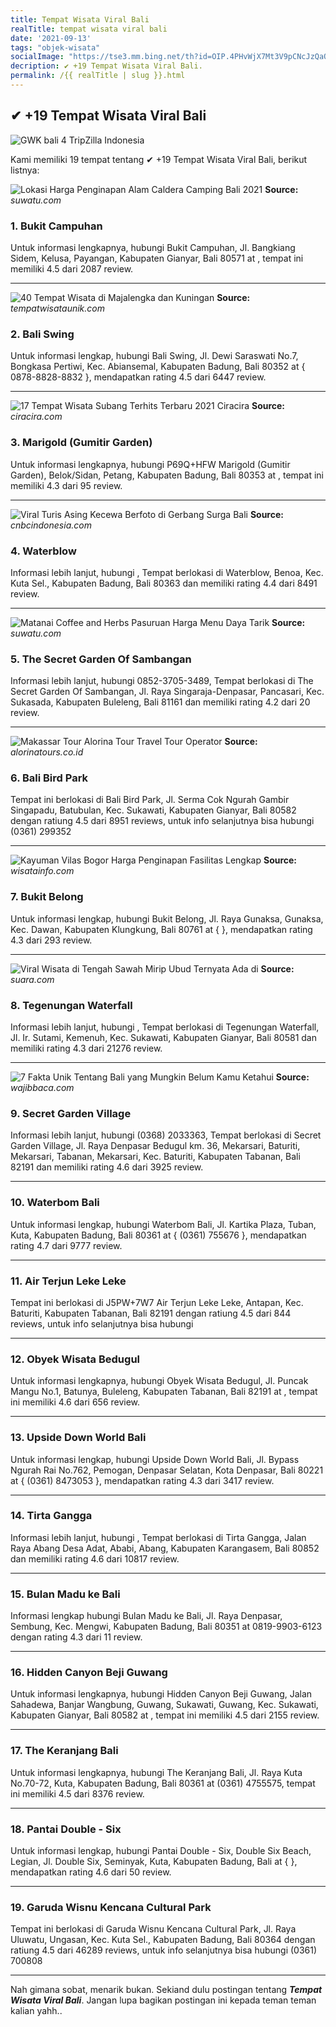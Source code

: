 ```yaml
---
title: Tempat Wisata Viral Bali
realTitle: tempat wisata viral bali
date: '2021-09-13'
tags: "objek-wisata"
socialImage: "https://tse3.mm.bing.net/th?id=OIP.4PHvWjX7Mt3V9pCNcJzQaQHaF3&amp;pid=15.1"
decription: ✔ +19 Tempat Wisata Viral Bali.
permalink: /{{ realTitle | slug }}.html
---
```


## ✔ +19 Tempat Wisata Viral Bali

![GWK bali 4  TripZilla Indonesia](https://sgp1.digitaloceanspaces.com/tz-mag-id/wp-content/uploads/2018/08/090908081111/GWK-bali-4.jpg)



Kami memiliki 19 tempat tentang ✔ +19 Tempat Wisata Viral Bali, berikut listnya:



![Lokasi  Harga Penginapan Alam Caldera Camping Bali 2021 ](https://tse3.mm.bing.net/th?id=OIP.6HSAkylxKSvrFcNJYuNV6gHaJQ&amp;pid=15.1)
**Source:** _suwatu.com_


### 1. Bukit Campuhan



Untuk informasi lengkapnya, hubungi Bukit Campuhan, Jl. Bangkiang Sidem, Kelusa, Payangan, Kabupaten Gianyar, Bali 80571 at , tempat ini memiliki 4.5 dari 2087 review.

---


![40 Tempat Wisata di Majalengka dan Kuningan ](https://tse4.mm.bing.net/th?id=OIP.Yjs5OeAoauMjnIJ2El7lFgHaEK&amp;pid=15.1)
**Source:** _tempatwisataunik.com_


### 2. Bali Swing



Untuk informasi lengkap, hubungi Bali Swing, Jl. Dewi Saraswati No.7, Bongkasa Pertiwi, Kec. Abiansemal, Kabupaten Badung, Bali 80352 at { 0878-8828-8832 }, mendapatkan rating 4.5 dari 6447 review.

---


![17 Tempat Wisata Subang Terhits  Terbaru 2021  Ciracira ](https://tse4.mm.bing.net/th?id=OIP.3QDlqOGMcVRHslsFyO0yaQHaEt&amp;pid=15.1)
**Source:** _ciracira.com_


### 3. Marigold (Gumitir Garden)



Untuk informasi lengkapnya, hubungi P69Q+HFW Marigold (Gumitir Garden), Belok/Sidan, Petang, Kabupaten Badung, Bali 80353 at , tempat ini memiliki 4.3 dari 95 review.

---


![Viral Turis Asing Kecewa Berfoto di Gerbang Surga Bali](https://tse4.mm.bing.net/th?id=OIP.0SCu5Sc6QoVLz3Ki_nosHQHaJQ&amp;pid=15.1)
**Source:** _cnbcindonesia.com_


### 4. Waterblow



Informasi lebih lanjut, hubungi , Tempat berlokasi di Waterblow, Benoa, Kec. Kuta Sel., Kabupaten Badung, Bali 80363 dan memiliki rating 4.4 dari 8491 review.

---


![Matanai Coffee and Herbs Pasuruan Harga Menu Daya Tarik ](https://tse3.mm.bing.net/th?id=OIP.QlmELkBQtUp-roreuxXeZQHaJQ&amp;pid=15.1)
**Source:** _suwatu.com_


### 5. The Secret Garden Of Sambangan



Informasi lebih lanjut, hubungi 0852-3705-3489, Tempat berlokasi di The Secret Garden Of Sambangan, Jl. Raya Singaraja-Denpasar, Pancasari, Kec. Sukasada, Kabupaten Buleleng, Bali 81161 dan memiliki rating 4.2 dari 20 review.

---


![Makassar Tour  Alorina Tour  Travel  Tour Operator ](https://tse1.mm.bing.net/th?id=OIP.4LCboum3pcOj1I1AQ0nQzAHaD2&amp;pid=15.1)
**Source:** _alorinatours.co.id_


### 6. Bali Bird Park



Tempat ini berlokasi di Bali Bird Park, Jl. Serma Cok Ngurah Gambir Singapadu, Batubulan, Kec. Sukawati, Kabupaten Gianyar, Bali 80582 dengan ratiung 4.5 dari 8951 reviews, untuk info selanjutnya bisa hubungi (0361) 299352

---


![Kayuman Vilas Bogor Harga Penginapan Fasilitas Lengkap ](https://tse1.mm.bing.net/th?id=OIP.J8Ps4oqn5VAfMSkoDorNwQHaEU&amp;pid=15.1)
**Source:** _wisatainfo.com_


### 7. Bukit Belong



Untuk informasi lengkap, hubungi Bukit Belong, Jl. Raya Gunaksa, Gunaksa, Kec. Dawan, Kabupaten Klungkung, Bali 80761 at {  }, mendapatkan rating 4.3 dari 293 review.

---


![Viral Wisata di Tengah Sawah Mirip Ubud Ternyata Ada di ](https://tse4.mm.bing.net/th?id=OIP.N4cDJTPkH4mnk2OJPvjUNQHaEJ&amp;pid=15.1)
**Source:** _suara.com_


### 8. Tegenungan Waterfall



Informasi lebih lanjut, hubungi , Tempat berlokasi di Tegenungan Waterfall, Jl. Ir. Sutami, Kemenuh, Kec. Sukawati, Kabupaten Gianyar, Bali 80581 dan memiliki rating 4.3 dari 21276 review.

---


![7 Fakta Unik Tentang Bali yang Mungkin Belum Kamu Ketahui](https://tse4.mm.bing.net/th?id=OIP.YhdyY46XW8qtVyhDW4ZCOgHaKd&amp;pid=15.1)
**Source:** _wajibbaca.com_


### 9. Secret Garden Village



Informasi lebih lanjut, hubungi (0368) 2033363, Tempat berlokasi di Secret Garden Village, Jl. Raya Denpasar Bedugul km. 36, Mekarsari, Baturiti, Mekarsari, Tabanan, Mekarsari, Kec. Baturiti, Kabupaten Tabanan, Bali 82191 dan memiliki rating 4.6 dari 3925 review.

---


### 10. Waterbom Bali



Untuk informasi lengkap, hubungi Waterbom Bali, Jl. Kartika Plaza, Tuban, Kuta, Kabupaten Badung, Bali 80361 at { (0361) 755676 }, mendapatkan rating 4.7 dari 9777 review.

---


### 11. Air Terjun Leke Leke



Tempat ini berlokasi di J5PW+7W7 Air Terjun Leke Leke, Antapan, Kec. Baturiti, Kabupaten Tabanan, Bali 82191 dengan ratiung 4.5 dari 844 reviews, untuk info selanjutnya bisa hubungi 

---


### 12. Obyek Wisata Bedugul



Untuk informasi lengkapnya, hubungi Obyek Wisata Bedugul, Jl. Puncak Mangu No.1, Batunya, Buleleng, Kabupaten Tabanan, Bali 82191 at , tempat ini memiliki 4.6 dari 656 review.

---


### 13. Upside Down World Bali



Untuk informasi lengkap, hubungi Upside Down World Bali, Jl. Bypass Ngurah Rai No.762, Pemogan, Denpasar Selatan, Kota Denpasar, Bali 80221 at { (0361) 8473053 }, mendapatkan rating 4.3 dari 3417 review.

---


### 14. Tirta Gangga



Informasi lebih lanjut, hubungi , Tempat berlokasi di Tirta Gangga, Jalan Raya Abang Desa Adat, Ababi, Abang, Kabupaten Karangasem, Bali 80852 dan memiliki rating 4.6 dari 10817 review.

---


### 15. Bulan Madu ke Bali



Informasi lengkap hubungi Bulan Madu ke Bali, Jl. Raya Denpasar, Sembung, Kec. Mengwi, Kabupaten Badung, Bali 80351 at 0819-9903-6123 dengan rating 4.3 dari 11 review.

---


### 16. Hidden Canyon Beji Guwang



Untuk informasi lengkapnya, hubungi Hidden Canyon Beji Guwang, Jalan Sahadewa, Banjar Wangbung, Guwang, Sukawati, Guwang, Kec. Sukawati, Kabupaten Gianyar, Bali 80582 at , tempat ini memiliki 4.5 dari 2155 review.

---


### 17. The Keranjang Bali



Untuk informasi lengkapnya, hubungi The Keranjang Bali, Jl. Raya Kuta No.70-72, Kuta, Kabupaten Badung, Bali 80361 at (0361) 4755575, tempat ini memiliki 4.5 dari 8376 review.

---


### 18. Pantai Double - Six



Untuk informasi lengkap, hubungi Pantai Double - Six, Double Six Beach, Legian, Jl. Double Six, Seminyak, Kuta, Kabupaten Badung, Bali at {  }, mendapatkan rating 4.6 dari 50 review.

---


### 19. Garuda Wisnu Kencana Cultural Park



Tempat ini berlokasi di Garuda Wisnu Kencana Cultural Park, Jl. Raya Uluwatu, Ungasan, Kec. Kuta Sel., Kabupaten Badung, Bali 80364 dengan ratiung 4.5 dari 46289 reviews, untuk info selanjutnya bisa hubungi (0361) 700808

---









Nah gimana sobat, menarik bukan. Sekiand dulu postingan tentang ***Tempat Wisata Viral Bali***. Jangan lupa bagikan postingan ini kepada teman teman kalian yahh..
